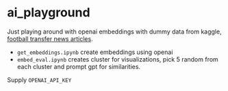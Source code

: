 # ai_playground

Just playing around with openai embeddings with dummy data from kaggle,
[football transfer news articles](https://www.kaggle.com/datasets/crxxom/football-transfer-news-for-nlp).

- `get_embeddings.ipynb` create embeddings using openai
- `embed_eval.ipynb` creates cluster for visualizations, pick 5 random from each cluster and prompt gpt for similarities.

Supply `OPENAI_API_KEY`
